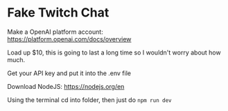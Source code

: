 # Fake Twitch Chat

Make a OpenAI platform account: https://platform.openai.com/docs/overview

Load up $10, this is going to last a long time so I wouldn't worry about how much. 

Get your API key and put it into the .env file

Download NodeJS: https://nodejs.org/en

Using the terminal cd into folder, then just do ```npm run dev```
